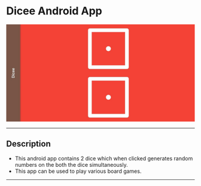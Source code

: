 # Dicee Android App

![](./Dicee.jpeg)

---
## Description
- This android app contains 2 dice which when clicked generates random numbers on the both the dice simultaneously.
- This app can be used to play various board games.

---